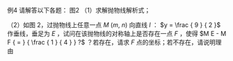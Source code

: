 例4 请解答以下各题： 图2
（1）求解抛物线解析式；

（2）如图 2，过抛物线上任意一点 $M \ ( m , \ n )$ 向直线 $l$ ： $y = \frac { 9 } { 2 }$ 作垂线，垂足为 $E$ ，试问在该抛物线的对称轴上是否存在一点 $F$ ，使得 $M E - M F { = } { \frac { 1 } { 4 } } ?$ ？若存在，请求 $F$ 点的坐标；若不存在，请说明理由
